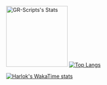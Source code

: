 <img src="https://github-readme-stats.vercel.app/api?username=GR-Scripts&theme=midnight-purple&show_icons=true&hide_border=true&count_private=true" alt="GR-Scripts's Stats" height="165">     [![Top Langs](https://github-readme-stats.vercel.app/api/top-langs/?username=GR-Scripts&theme=midnight-purple&hide_border=true&height=165)](https://github.com/GR-Scripts)

[![Harlok's WakaTime stats](https://github-readme-stats.vercel.app/api/wakatime?username=GR-Scripts)](https://github.com/anuraghazra/github-readme-stats)
